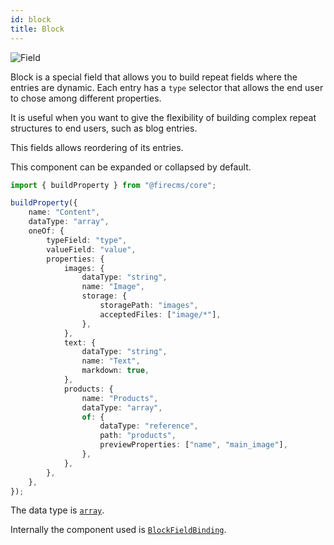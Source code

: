 ```yaml
---
id: block
title: Block
---
```


![Field](/img/fields/Block.png)

Block is a special field that allows you to build repeat fields where the
entries are dynamic. Each entry has a `type` selector that allows the end user
to chose among different properties.

It is useful when you want to give the flexibility of building complex
repeat structures to end users, such as blog entries.

This fields allows reordering of its entries.

This component can be expanded or collapsed by default.

```typescript jsx
import { buildProperty } from "@firecms/core";

buildProperty({
    name: "Content",
    dataType: "array",
    oneOf: {
        typeField: "type",
        valueField: "value",
        properties: {
            images: {
                dataType: "string",
                name: "Image",
                storage: {
                    storagePath: "images",
                    acceptedFiles: ["image/*"],
                },
            },
            text: {
                dataType: "string",
                name: "Text",
                markdown: true,
            },
            products: {
                name: "Products",
                dataType: "array",
                of: {
                    dataType: "reference",
                    path: "products",
                    previewProperties: ["name", "main_image"],
                },
            },
        },
    },
});
```

The data type is [`array`](../config/array).

Internally the component used
is [`BlockFieldBinding`](../../api/functions/BlockFieldBinding).
